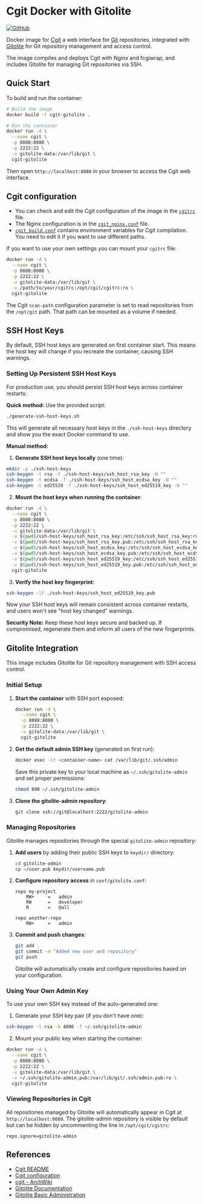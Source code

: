# Cgit Docker with Gitolite

[![GitHub](https://img.shields.io/github/license/LuqueDaniel/cgit-docker?style=flat-square)](https://github.com/LuqueDaniel/cgit-docker/blob/main/LICENSE)

Docker image for [Cgit](https://git.zx2c4.com/cgit/about/) a web interface for [Git](https://git-scm.com/) repositories, integrated with [Gitolite](https://gitolite.com/) for Git repository management and access control.

The image compiles and deploys Cgit with Nginx and fcgiwrap, and includes Gitolite for managing Git repositories via SSH.

## Quick Start

To build and run the container:

```bash
# Build the image
docker build -t cgit-gitolite .

# Run the container
docker run -d \
  --name cgit \
  -p 8080:8080 \
  -p 2222:22 \
  -v gitolite-data:/var/lib/git \
  cgit-gitolite
```

Then open `http://localhost:8080` in your browser to access the Cgit web interface.

## Cgit configuration

* You can check and edit the Cgit configuration of the image in the [`cgitrc`](https://github.com/LuqueDaniel/cgit-docker/blob/main/cgitrc) file.
* The Nginx configuration is in the [`cgit_nginx.conf`](https://github.com/LuqueDaniel/cgit-docker/blob/main/) file.
* [`cgit_build.conf`](https://github.com/LuqueDaniel/cgit-docker/blob/main/cgit_build.conf) contains environment variables for Cgit compilation. You need to edit it if you want to use different paths.

If you want to use your own settings you can mount your `cgitrc` file:

```bash
docker run -d \
  --name cgit \
  -p 8080:8080 \
  -p 2222:22 \
  -v gitolite-data:/var/lib/git \
  -v /path/to/your/cgitrc:/opt/cgit/cgitrc:ro \
  cgit-gitolite
```

The Cgit `scan-path` configuration parameter is set to read repositories from the `/opt/git` path. That path can be mounted as a volume if needed.

## SSH Host Keys

By default, SSH host keys are generated on first container start. This means the host key will change if you recreate the container, causing SSH warnings.

### Setting Up Persistent SSH Host Keys

For production use, you should persist SSH host keys across container restarts:

**Quick method:** Use the provided script:

```bash
./generate-ssh-host-keys.sh
```

This will generate all necessary host keys in the `./ssh-host-keys` directory and show you the exact Docker command to use.

**Manual method:**

1. **Generate SSH host keys locally** (one time):

```bash
mkdir -p ./ssh-host-keys
ssh-keygen -t rsa -f ./ssh-host-keys/ssh_host_rsa_key -N ""
ssh-keygen -t ecdsa -f ./ssh-host-keys/ssh_host_ecdsa_key -N ""
ssh-keygen -t ed25519 -f ./ssh-host-keys/ssh_host_ed25519_key -N ""
```

2. **Mount the host keys when running the container**:

```bash
docker run -d \
  --name cgit \
  -p 8080:8080 \
  -p 2222:22 \
  -v gitolite-data:/var/lib/git \
  -v $(pwd)/ssh-host-keys/ssh_host_rsa_key:/etc/ssh/ssh_host_rsa_key:ro \
  -v $(pwd)/ssh-host-keys/ssh_host_rsa_key.pub:/etc/ssh/ssh_host_rsa_key.pub:ro \
  -v $(pwd)/ssh-host-keys/ssh_host_ecdsa_key:/etc/ssh/ssh_host_ecdsa_key:ro \
  -v $(pwd)/ssh-host-keys/ssh_host_ecdsa_key.pub:/etc/ssh/ssh_host_ecdsa_key.pub:ro \
  -v $(pwd)/ssh-host-keys/ssh_host_ed25519_key:/etc/ssh/ssh_host_ed25519_key:ro \
  -v $(pwd)/ssh-host-keys/ssh_host_ed25519_key.pub:/etc/ssh/ssh_host_ed25519_key.pub:ro \
  cgit-gitolite
```

3. **Verify the host key fingerprint**:

```bash
ssh-keygen -lf ./ssh-host-keys/ssh_host_ed25519_key.pub
```

Now your SSH host keys will remain consistent across container restarts, and users won't see "host key changed" warnings.

**Security Note:** Keep these host keys secure and backed up. If compromised, regenerate them and inform all users of the new fingerprints.

## Gitolite Integration

This image includes Gitolite for Git repository management with SSH access control.

### Initial Setup

1. **Start the container** with SSH port exposed:

   ```bash
   docker run -d \
     --name cgit \
     -p 8080:8080 \
     -p 2222:22 \
     -v gitolite-data:/var/lib/git \
     cgit-gitolite
   ```

2. **Get the default admin SSH key** (generated on first run):

   ```bash
   docker exec -it <container-name> cat /var/lib/git/.ssh/admin
   ```

   Save this private key to your local machine as `~/.ssh/gitolite-admin` and set proper permissions:

   ```bash
   chmod 600 ~/.ssh/gitolite-admin
   ```

3. **Clone the gitolite-admin repository**:

   ```bash
   git clone ssh://git@localhost:2222/gitolite-admin
   ```

### Managing Repositories

Gitolite manages repositories through the special `gitolite-admin` repository:

1. **Add users** by adding their public SSH keys to `keydir/` directory:

   ```bash
   cd gitolite-admin
   cp ~/user.pub keydir/username.pub
   ```

2. **Configure repository access** in `conf/gitolite.conf`:

   ```
   repo my-project
       RW+     =   admin
       RW      =   developer
       R       =   @all
   
   repo another-repo
       RW+     =   admin
   ```

3. **Commit and push changes**:

   ```bash
   git add .
   git commit -m "Added new user and repository"
   git push
   ```

   Gitolite will automatically create and configure repositories based on your configuration.

### Using Your Own Admin Key

To use your own SSH key instead of the auto-generated one:

1. Generate your SSH key pair (if you don't have one):

```bash
ssh-keygen -t rsa -b 4096 -f ~/.ssh/gitolite-admin
```

2. Mount your public key when starting the container:

```bash
docker run -d \
  --name cgit \
  -p 8080:8080 \
  -p 2222:22 \
  -v gitolite-data:/var/lib/git \
  -v ~/.ssh/gitolite-admin.pub:/var/lib/git/.ssh/admin.pub:ro \
  cgit-gitolite
```

### Viewing Repositories in Cgit

All repositories managed by Gitolite will automatically appear in Cgit at `http://localhost:8080`. The gitolite-admin repository is visible by default but can be hidden by uncommenting the line in `/opt/cgit/cgitrc`:

```
repo.ignore=gitolite-admin
```

## References

* [Cgit README](https://git.zx2c4.com/cgit/tree/README)
* [Cgit configuration](https://git.zx2c4.com/cgit/tree/cgitrc.5.txt)
* [cgit - ArchWiki](https://wiki.archlinux.org/title/Cgit)
* [Gitolite Documentation](https://gitolite.com/gitolite/index.html)
* [Gitolite Basic Administration](https://gitolite.com/gitolite/basic-admin.html)
